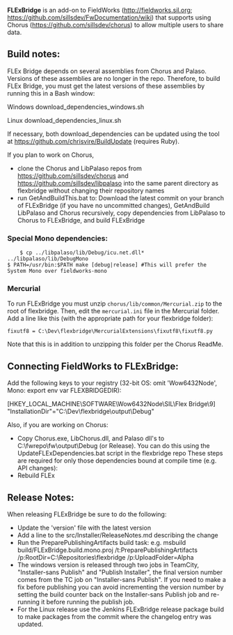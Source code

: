 **FLExBridge** is an add-on to FieldWorks (http://fieldworks.sil.org; https://github.com/sillsdev/FwDocumentation/wiki)
that supports using Chorus (https://github.com/sillsdev/chorus) to allow multiple users to share data.

## Build notes:
FLEx Bridge depends on several assemblies from Chorus and Palaso.
Versions of these assemblies are no longer in the repo.
Therefore, to build FLEx Bridge, you must get the latest versions of these assemblies by running this in a Bash window:

Windows
download_dependencies_windows.sh

Linux
download_dependencies_linux.sh

If necessary, both download_dependencies can be updated using the tool at https://github.com/chrisvire/BuildUpdate (requires Ruby).

If you plan to work on Chorus,
- clone the Chorus and LibPalaso repos from https://github.com/sillsdev/chorus and https://github.com/sillsdev/libpalaso into the
   same parent directory as flexbridge without changing their repository names
- run GetAndBuildThis.bat to: Download the latest commit on your branch of FLExBridge (if you have no uncommitted changes),
   GetAndBuild LibPalaso and Chorus recursively, copy dependencies from LibPalaso to Chorus to FLExBridge,
   and build FLExBridge

### Special Mono dependencies:
        $ cp ../libpalaso/lib/Debug/icu.net.dll* ../libpalaso/lib/DebugMono
	$ PATH=/usr/bin:$PATH make [debug|release] #This will prefer the System Mono over fieldworks-mono

### Mercurial
To run FLExBridge you must unzip `chorus/lib/common/Mercurial.zip` to the root of flexbridge.  Then, edit the `mercurial.ini`
file in the Mercurial folder. Add a line like this (with the appropriate path for your flexbridge folder):

	fixutf8 = C:\Dev\flexbridge\MercurialExtensions\fixutf8\fixutf8.py

Note that this is in addition to unzipping this folder per the Chorus ReadMe.

## Connecting FieldWorks to FLExBridge:
Add the following keys to your registry (32-bit OS: omit 'Wow6432Node\', Mono: export env var FLEXBRIDGEDIR):

[HKEY_LOCAL_MACHINE\SOFTWARE\Wow6432Node\SIL\Flex Bridge\9]
	"InstallationDir"="C:\Dev\flexbridge\output\Debug"

Also, if you are working on Chorus:
- Copy Chorus.exe, LibChorus.dll, and Palaso dll's to C:\fwrepo\fw\output\Debug (or Release).  You can do this using the
   UpdateFLExDependencies.bat script in the flexbridge repo
These steps are required for only those dependencies bound at compile time (e.g. API changes):
- Rebuild FLEx

## Release Notes:
When releasing FLExBridge be sure to do the following:
- Update the 'version' file with the latest version
- Add a line to the src/Installer/ReleaseNotes.md describing the change
- Run the PreparePublishingArtifacts build task: 
	e.g. msbuild build/FLExBridge.build.mono.proj /t:PreparePublishingArtifacts /p:RootDir=C:\Repositories\flexbridge /p:UploadFolder=Alpha
- The windows version is released through two jobs in TeamCity, "Installer-sans Publish" and "Publish Installer", the final version number comes from the TC job on "Installer-sans Publish". If you need to make a fix before publishing you can avoid incrementing the version number by setting the build counter back on the Installer-sans Publish job and re-running it before running the publish job.
- For the Linux release use the Jenkins FLExBridge release package build to make packages from the commit where the changelog entry was updated.
